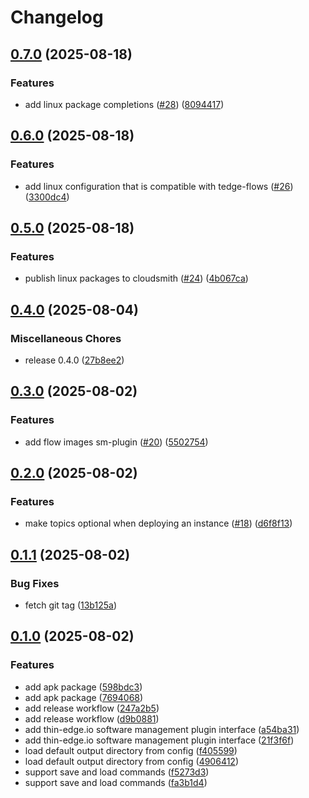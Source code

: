 # Changelog

## [0.7.0](https://github.com/thin-edge/tedge-oscar/compare/v0.6.0...v0.7.0) (2025-08-18)


### Features

* add linux package completions ([#28](https://github.com/thin-edge/tedge-oscar/issues/28)) ([8094417](https://github.com/thin-edge/tedge-oscar/commit/80944177333fb46238c22293a4a2cde8f8d1fc8a))

## [0.6.0](https://github.com/thin-edge/tedge-oscar/compare/v0.5.0...v0.6.0) (2025-08-18)


### Features

* add linux configuration that is compatible with tedge-flows ([#26](https://github.com/thin-edge/tedge-oscar/issues/26)) ([3300dc4](https://github.com/thin-edge/tedge-oscar/commit/3300dc45421fbdd2eca1248162114b68e274072c))

## [0.5.0](https://github.com/thin-edge/tedge-oscar/compare/v0.4.0...v0.5.0) (2025-08-18)


### Features

* publish linux packages to cloudsmith ([#24](https://github.com/thin-edge/tedge-oscar/issues/24)) ([4b067ca](https://github.com/thin-edge/tedge-oscar/commit/4b067caf0c371dfce47485668829dd4095c79b86))

## [0.4.0](https://github.com/reubenmiller/tedge-oscar/compare/v0.3.0...v0.4.0) (2025-08-04)


### Miscellaneous Chores

* release 0.4.0 ([27b8ee2](https://github.com/reubenmiller/tedge-oscar/commit/27b8ee2e7ecf54743c275a2cbb9757992c06ce57))

## [0.3.0](https://github.com/reubenmiller/tedge-oscar/compare/v0.2.0...v0.3.0) (2025-08-02)


### Features

* add flow images sm-plugin ([#20](https://github.com/reubenmiller/tedge-oscar/issues/20)) ([5502754](https://github.com/reubenmiller/tedge-oscar/commit/5502754d1190024408e2d0590502ea07a37941c6))

## [0.2.0](https://github.com/reubenmiller/tedge-oscar/compare/v0.1.1...v0.2.0) (2025-08-02)


### Features

* make topics optional when deploying an instance ([#18](https://github.com/reubenmiller/tedge-oscar/issues/18)) ([d6f8f13](https://github.com/reubenmiller/tedge-oscar/commit/d6f8f1318622599b01151b7753e432d5a8ae7522))

## [0.1.1](https://github.com/reubenmiller/tedge-oscar/compare/v0.1.0...v0.1.1) (2025-08-02)


### Bug Fixes

* fetch git tag ([13b125a](https://github.com/reubenmiller/tedge-oscar/commit/13b125a556295767cab7ac2a5b2f1305faf837fc))

## [0.1.0](https://github.com/reubenmiller/tedge-oscar/compare/v0.0.6...v0.1.0) (2025-08-02)


### Features

* add apk package ([598bdc3](https://github.com/reubenmiller/tedge-oscar/commit/598bdc3bce7adb5d020b8a390e1888279e069aa0))
* add apk package ([7694068](https://github.com/reubenmiller/tedge-oscar/commit/769406809f79402fe60992a41a5eb1b482af4eef))
* add release workflow ([247a2b5](https://github.com/reubenmiller/tedge-oscar/commit/247a2b545f144a9312b8df8bc26f14076edd7ee7))
* add release workflow ([d9b0881](https://github.com/reubenmiller/tedge-oscar/commit/d9b0881d38e5298f51050796a7c913da59213699))
* add thin-edge.io software management plugin interface ([a54ba31](https://github.com/reubenmiller/tedge-oscar/commit/a54ba313cd90aafefbf36d07f04ea93a3fa9b93c))
* add thin-edge.io software management plugin interface ([21f3f6f](https://github.com/reubenmiller/tedge-oscar/commit/21f3f6f3d80c1972a3ae41f61c6747d39c970f7f))
* load default output directory from config ([f405599](https://github.com/reubenmiller/tedge-oscar/commit/f4055990c54b92e8098d1b1b070ff90febba36d6))
* load default output directory from config ([4906412](https://github.com/reubenmiller/tedge-oscar/commit/4906412c4906303de91ed5d98378e61f9e69d932))
* support save and load commands ([f5273d3](https://github.com/reubenmiller/tedge-oscar/commit/f5273d35f1a25c2d2788aa270ea6c978480cce8a))
* support save and load commands ([fa3b1d4](https://github.com/reubenmiller/tedge-oscar/commit/fa3b1d490660b1a2147f717e4960e2eb92254ceb))
